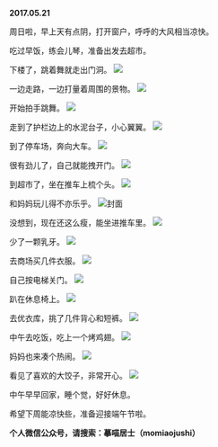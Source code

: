 
          
**2017.05.21**

周日啦，早上天有点阴，打开窗户，呼呼的大风相当凉快。

吃过早饭，练会儿琴，准备出发去超市。

下楼了，跳着舞就走出门洞。
![](https://pic2.zhimg.com/v2-8a799df073c1e84cd6121919d3c26b72.jpg)


一边走路，一边打量着周围的景物。
![](https://pic1.zhimg.com/v2-97ea20d2e4f5ab971b7499874345d161.jpg)


开始拍手跳舞。
![](https://pic1.zhimg.com/v2-91e0834e344605596c7127b79f49d189.jpg)


走到了护栏边上的水泥台子，小心翼翼。
![](https://pic1.zhimg.com/v2-ba07159c7beae0f1bc784c830a97025d.jpg)


到了停车场，奔向大车。
![](https://pic3.zhimg.com/v2-bbc28a200b76127715e7d415df292f53.jpg)


很有劲儿了，自己就能拽开门。
![](https://pic2.zhimg.com/v2-7da3a964ef1eb5c7089549f088ed4177.jpg)


到超市了，坐在推车上梳个头。
![](https://pic3.zhimg.com/v2-f4c4d6d6b76b61de6500904c3a390e47.jpg)


和妈妈玩儿得不亦乐乎。
![](https://pic4.zhimg.com/v2-08b898c01a9c0be8909d6701b30ccf9e.jpg)封面


没想到，现在还这么瘦，能坐进推车里。
![](https://pic1.zhimg.com/v2-28adbf25de14664f4a5b6880d2fa20bb.jpg)


少了一颗乳牙。
![](https://pic2.zhimg.com/v2-2508faa3bbfd46ba8ad2800359a614d5.jpg)


去商场买几件衣服。
![](https://pic1.zhimg.com/v2-40b54f891eb68934f899dac524388cfa.jpg)


自己按电梯关门。
![](https://pic1.zhimg.com/v2-a1a4d61d2e8ab7639675384d238ddd4e.jpg)


趴在休息椅上。
![](https://pic2.zhimg.com/v2-2fb1530507989122404a7843b79de3ba.jpg)


去优衣库，挑了几件背心和短裤。
![](https://pic3.zhimg.com/v2-ab3cff9829a965066c2d147f52833d33.jpg)


中午去吃饭，吃上一个烤鸡翅。
![](https://pic1.zhimg.com/v2-80e687f8d360e8919750aa845a40a117.jpg)


妈妈也来凑个热闹。
![](https://pic2.zhimg.com/v2-ec309d4383916ce633a597f9bac5d415.jpg)


看见了喜欢的大饺子，非常开心。
![](https://pic4.zhimg.com/v2-46c7543b2bd03d4a0c545eb1e2c35a85.jpg)


中午早早回家，睡个觉，好好休息。

希望下周能凉快些，准备迎接端午节啦。


**个人微信公众号，请搜索：摹喵居士（momiaojushi）**

        
